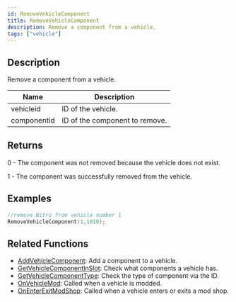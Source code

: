 ```yaml
---
id: RemoveVehicleComponent
title: RemoveVehicleComponent
description: Remove a component from a vehicle.
tags: ["vehicle"]
---
```


## Description

Remove a component from a vehicle.

| Name        | Description                    |
| ----------- | ------------------------------ |
| vehicleid   | ID of the vehicle.             |
| componentid | ID of the component to remove. |

## Returns

0 - The component was not removed because the vehicle does not exist.

1 - The component was successfully removed from the vehicle.

## Examples

```c
//remove Nitro from vehicle number 1
RemoveVehicleComponent(1,1010);
```

## Related Functions

- [AddVehicleComponent](AddVehicleComponent.md): Add a component to a vehicle.
- [GetVehicleComponentInSlot](GetVehicleComponentInSlot.md): Check what components a vehicle has.
- [GetVehicleComponentType](GetVehicleComponentType.md): Check the type of component via the ID.
- [OnVehicleMod](../callbacks/OnVehicleMod.md): Called when a vehicle is modded.
- [OnEnterExitModShop](../callbacks/OnEnterExitModShop.md): Called when a vehicle enters or exits a mod shop.
